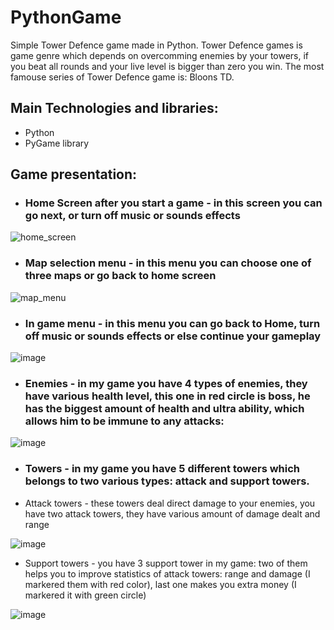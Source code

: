 # PythonGame
Simple Tower Defence game made in Python. Tower Defence games is game genre which depends on overcomming enemies by your towers, if you beat all rounds and your live level is bigger than zero you win. The most famouse series of Tower Defence game is: Bloons TD.

## Main Technologies and libraries:
* Python 
* PyGame library

## Game presentation:

* ### Home Screen after you start a game - in this screen you can go next, or turn off music or sounds effects
![home_screen](https://github.com/maciejsachajdak/PythonGame/assets/119767371/486ecba2-1331-424b-afa7-2b050291a06b)

* ### Map selection menu - in this menu you can choose one of three maps or go back to home screen
![map_menu](https://github.com/maciejsachajdak/PythonGame/assets/119767371/eee0d11a-bd5e-443d-a46a-2f619f80e02f)

* ### In game menu - in this menu you can go back to Home, turn off music or sounds effects or else continue your gameplay
![image](https://github.com/maciejsachajdak/PythonGame/assets/119767371/4d6bceef-73d3-4483-a529-efd224d560e2)

* ### Enemies - in my game you have 4 types of enemies, they have various health level, this one in red circle is boss, he has the biggest amount of health and ultra ability, which allows him to be immune to any attacks:
![image](https://github.com/maciejsachajdak/PythonGame/assets/119767371/52c322e8-4dc7-467e-a86b-ba9856527948)

* ### Towers - in my game you have 5 different towers which belongs to two various types: attack and support towers.
* Attack towers - these towers deal direct damage to your enemies, you have two attack towers, they have various amount of damage dealt and range

![image](https://github.com/maciejsachajdak/PythonGame/assets/119767371/9a272bdb-8a67-4b65-90ad-a532376a1a74)
    
* Support towers - you have 3 support tower in my game: two of them helps you to improve statistics of attack towers: range and damage (I markered them with red color), last one makes you extra money (I markered it with green circle)

![image](https://github.com/maciejsachajdak/PythonGame/assets/119767371/8c21c003-1467-4a21-9e96-61da272a0889)
